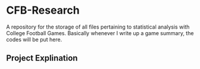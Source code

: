 # CFB-Research
A repository for the storage of all files pertaining to statistical analysis with College Football Games. Basically whenever I write up a game summary, the codes will be put here.

## Project Explination

